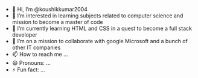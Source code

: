 - 👋 Hi, I’m @koushikkumar2004
- 👀 I’m interested in learning subjects related to computer science and mission to become a master of code
- 🌱 I’m currently learning HTML and CSS in a quest to become a full stack developer
- 💞️ I’m on a mission to collaborate with google Microsoft and a bunch of other IT companies
- 📫 How to reach me ...
- 😄 Pronouns: ...
- ⚡ Fun fact: ...

<!---
koushikkumar2004/koushikkumar2004 is a ✨ special ✨ repository because its `README.md` (this file) appears on your GitHub profile.
You can click the Preview link to take a look at your changes.
--->
